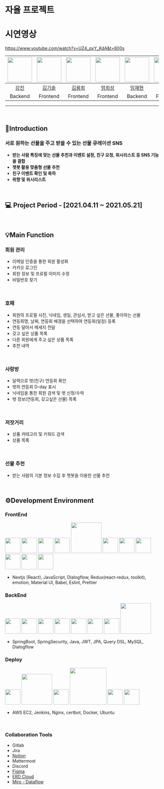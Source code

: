 # 자율 프로젝트

# 시연영상

https://www.youtube.com/watch?v=UZ4_qxY_KdA&t=600s


|<img src="https://avatars.githubusercontent.com/u/51227769?v=4" width="80">|<img src="https://avatars.githubusercontent.com/u/79404348?v=4" width="80">|<img src="https://avatars.githubusercontent.com/u/52556956?v=4" width="80">|<img src="https://cdn.discordapp.com/attachments/962887913010520144/977571474984534076/unknown.png" width="80">|<img src="https://cdn.discordapp.com/attachments/962887913010520144/977571521943994408/unknown.png" width="80">|<img src="https://cdn.discordapp.com/attachments/962887913010520144/977553218332680202/unknown.png" width="80">|
|:--:|:--:|:--:|:--:|:--:|:--:|
|<a href="https://github.com/kjin41">강진</a>|<a href="https://github.com/kimkisol">김기솔</a>|<a href="https://github.com/dearyour">김용희</a>|<a href="https://github.com/ehs0525">엄희성</a>|<a href="https://github.com/jaehyun9520">임재현</a>|<a href="https://github.com/Elgcha">전건하</a>|
|Backend|Frontend|Frontend|Frontend|Backend|Frontend|


---

<br>

## 💸**Introduction**

### **서로 원하는 선물을 주고 받을 수 있는 선물 큐레이션 SNS**

- **받는 사람 특징에 맞는 선물 추천과 이벤트 설정, 친구 요청, 위시리스트 등 SNS 기능을 결합**
- **챗봇 활용 맞춤형 선물 추천**
- **친구 이벤트 확인 및 축하**
- **취향 및 위시리스트**

<br>

## 💻 **Project Period - [2021.04.11 ~ 2021.05.21]**

<br>

## 💡**Main Function**

### 회원 관리

- 이메일 인증을 통한 회원 활성화
- 카카오 로그인
- 회원 정보 및 프로필 이미지 수정
- 비밀번호 찾기

<br>

### 호패
- 회원의 프로필 사진, 닉네임, 생일, 관심사, 받고 싶은 선물, 좋아하는 선물
- 연등회명, 날짜, 연등회 배경을 선택하여 연등회(일정) 등록
- 연등 달아서 메세지 전달
- 갖고 싶은 상품 목록
- 다른 회원에게 주고 싶은 상품 목록
- 추천 내역

<br>

### 사랑방
- 달력으로 벗(친구) 연등회 확인
- 벗의 연등회 D-day 표시
- 닉네임을 통한 회원 검색 및 벗 신청/수락
- 벗 정보(연등회, 갖고싶은 선물) 목록

<br>

### 저잣거리
- 상품 카테고리 및 키워드 검색
- 상품 목록 

<br>

### 선물 추천
- 받는 사람의 기본 정보 수집 후 챗봇을 이용한 선물 추천

<br>

## ⚙️**Development Environment**

### FrontEnd

<img src = 'https://user-images.githubusercontent.com/70973495/153879498-91c36777-cb31-464c-8d35-46bcefa6618a.png' width="50"></img>
<img src = 'https://user-images.githubusercontent.com/70973495/153975776-e425b441-3046-4e1f-a452-115c52b1c09f.png' width="50"></img>
<img src = 'https://user-images.githubusercontent.com/70973495/153879590-c363d214-64a8-42fb-bbbf-8f951d2c8b91.png'  width="50"></img>
<img src = 'https://user-images.githubusercontent.com/70973495/153879834-669069db-2924-486a-984f-63da5118a605.png'  width="50"></img>
<img src='https://www.pinpng.com/pngs/m/179-1797060_file-dialogflow-logo-svg-google-dialogflow-transparent-logo.png' width="100"></src>
<img src = 'https://user-images.githubusercontent.com/70973495/153880152-897c34ef-78b2-41df-8b5a-a9d61f8638c2.png'  width="50"></img>
<img src = 'https://user-images.githubusercontent.com/70973495/153880296-81cfbfcf-e124-480a-9cd9-8bd10e55ed72.png'  width="50"></img>
<img src = 'https://user-images.githubusercontent.com/70973495/153975910-097bae95-b5ac-4b60-8a2d-383da7f38e94.png'  width="50"></img>
<img src = 'https://user-images.githubusercontent.com/70973495/153975991-4835a81a-dec1-4bb5-bafd-4d4d7b46347d.png'  width="50"></img>
<img src = 'https://user-images.githubusercontent.com/70973495/153976076-77d2e07b-ff62-42e4-beab-cb86294ac3a5.png'  width="50"></img>
<img src = 'https://user-images.githubusercontent.com/70973495/153976124-55e23f7b-ce3d-4b48-8e45-3df41af24ed9.png'  height="50"></img>

- Nextjs (React), JavaScript, Dialogflow, Redux(react-redux, toolkit), emotion, Material UI, Babel, Eslint, Prettier

### BackEnd

<img src = 'https://user-images.githubusercontent.com/70973495/153880564-e92481d4-e311-4277-8a6d-b7a7b181e632.png'  width="50"></img>
<img src = 'https://user-images.githubusercontent.com/70973495/153880668-262c55e8-230c-4839-a5fb-b8ec1e2ff279.png'  width="50"></img>
<img src = 'https://user-images.githubusercontent.com/70973495/153880779-55029295-c1e3-4ae4-b97e-3d5573b48a2a.png'  width="50"></img>
<img src = 'https://user-images.githubusercontent.com/70973495/153976773-eeffe2f5-01b2-4cb6-9fbb-f6fe03028bed.png'  height="50"></img>
<img src = 'https://user-images.githubusercontent.com/70973495/153880926-a0fad65c-e942-440e-a492-095c5b40ffe5.png'  width="50"></img>
<img src = 'https://user-images.githubusercontent.com/70973495/153975302-7ec5ab22-2b8c-4d4a-a5b0-4c336149001a.png'  height="50"></img>
<img src = 'https://user-images.githubusercontent.com/70973495/153881194-5ce039bf-22b3-49b9-a143-e59efd08013f.png'  width="50"></img>
<img src='https://www.pinpng.com/pngs/m/179-1797060_file-dialogflow-logo-svg-google-dialogflow-transparent-logo.png' width="100"></src>

- SpringBoot, SpringSecurity, Java, JWT, JPA, Query DSL, MySQL, Dialogflow



### Deploy

<img src = 'https://user-images.githubusercontent.com/70973495/153881404-1bf03724-73bf-4e6f-afb1-50495103fa53.png'  width="50"></img>
<img src="https://images.velog.io/images/solchan/post/6d0428ed-52b0-46dd-ae50-98a2aeecdf2d/jenkins.png" width="100"></img>
<img src="https://blog.kakaocdn.net/dn/bRJ6In/btq4bB49G3B/FNdqeeamFw6H99zUgKwzn0/img.png" width="50"></img>
<img src="https://www.eff.org/files/2016/05/12/certbot-logo-7.png" width="120"></img>
<img src = 'https://user-images.githubusercontent.com/70973495/153974961-d59c721a-bb71-40b0-88f8-501c031b2653.png'  width="50"></img>
<img src = 'https://user-images.githubusercontent.com/70973495/153976447-4b083538-7da4-4541-b9b1-793c7728cd4a.png'  height="50"></img>
- AWS EC2, Jenkins, Nginx, certbot, Docker, Ubuntu


<br>

### Collaboration Tools

- Gitlab
- Jira
- <a href="https://spiritual-slope-540.notion.site/5ae4acbfa4294b8d8232386059ef63f9">Notion</a>
- Mattermost
- Discord
- <a href="https://www.figma.com/file/yqk3yVCIXelTRZNZH65fnc/%EC%84%A0%EB%AC%BC-%ED%81%90%EB%A0%88%EC%9D%B4%EC%85%98?node-id=52%3A95">Figma</a>
- <a href="https://www.erdcloud.com/d/shHZs5e2eBCwpy5em">ERD Cloud</a>
- <a href="https://miro.com/app/board/uXjVO9QterY=/">Miro - Dataflow</a>

<br>


